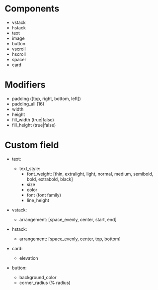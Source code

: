# Components
- vstack
- hstack
- text
- image
- button
- vscroll
- hscroll
- spacer
- card

# Modifiers
- padding ([top, right, bottom, left])
- padding_all (16)
- width
- height
- fill_width (true|false)
- fill_height (true|false)


# Custom field
- text:
  - text_style: 
    - font_weight: [thin, extralight, light, normal, medium, semibold, bold, extrabold, black]
    - size
    - color
    - font (font family)
    - line_height

- vstack:
  - arrangement: [space_evenly, center, start, end]

- hstack:
  - arrangement: [space_evenly, center, top, bottom]

- card:
  - elevation

- button:
  - background_color
  - corner_radius (% radius)
 
